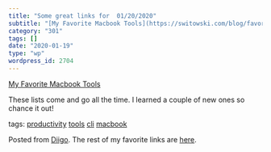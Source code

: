 ```yaml
---
title: "Some great links for  01/20/2020"
subtitle: "[My Favorite Macbook Tools](https://switowski.com/blog/favorite-mac-tools)"
category: "301"
tags: []
date: "2020-01-19"
type: "wp"
wordpress_id: 2704
---
```

[My Favorite Macbook Tools](https://switowski.com/blog/favorite-mac-tools) 

These lists come and go all the time. I learned a couple of new ones so chance it out!

 tags: [productivity](https://www.diigo.com/user/pitosalas/productivity) [tools](https://www.diigo.com/user/pitosalas/tools) [cli](https://www.diigo.com/user/pitosalas/cli) [macbook](https://www.diigo.com/user/pitosalas/macbook)

Posted from [Diigo](https://www.diigo.com). The rest of my favorite links are [here](https://www.diigo.com/user/pitosalas).